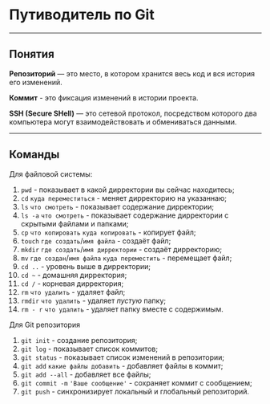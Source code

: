# Путиводитель по Git
----
## Понятия

**Репозиторий** — это место, в котором хранится весь код и вся история его изменений.

**Коммит** - это фиксация изменений в истории проекта.

**SSH (Secure SHell)** — это сетевой протокол, посредством которого два компьютера
 могут взаимодействовать и обмениваться данными.

----

## Команды

Для файловой системы:

1. `pwd` - показывает в какой дирректории вы сейчас находитесь;
2. `cd` `куда переместиться` - меняет дирректорию на указаннаю;
3. `ls` `что смотреть` - показывает содержание дирректории;
3. `ls -a` `что смотреть` - показывает содержание дирректории с скрытыми файлами и папками;
4. `cp` `что копировать` `куда копировать` - копирует файл;
5. `touch` `где создать`/`имя файла` - создаёт файл;
6. `mkdir` `где создать`/`имя дирректории` - создаёт дирректорию;
7. `mv` `где создан`/`имя файла` `куда переместить` - перемещает файл;
8. `cd ..` - уровень выше в дирректории;
9. `cd ~` - домашняя дирректория;
10. `cd /` - корневая дирректория;
11. `rm` `что удалить` - удаляет файл;
12. `rmdir` `что удалить` - удаляет _пустую_ папку;
13. `rm - r` `что удалить` - удаляет папку вместе с содержимым.

Для Git репозитория

1. `git init` - создание репозитория;
2. `git log` - показывает список коммитов;
3. `git status` - показывает список изменений в репозитории;
4. `git add` `какие файлы добавить` - добавляет файлы в коммит;
5. `git add --all` - добавляет все файлы;
6. `git commit -m` `'Ваше сообщение'` - сохраняет коммит с сообщением;
7. `git push` - синхронизирует локальный и глобальный репозиторий.